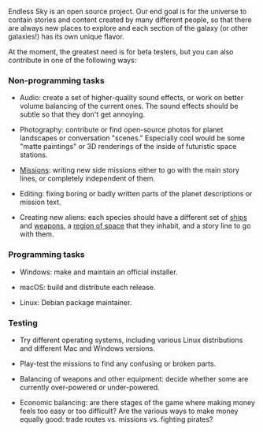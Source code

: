 Endless Sky is an open source project. Our end goal is for the universe to contain stories and content created by many different people, so that there are always new places to explore and each section of the galaxy (or other galaxies!) has its own unique flavor.

At the moment, the greatest need is for beta testers, but you can also contribute in one of the following ways:

### Non-programming tasks

  * Audio: create a set of higher-quality sound effects, or work on better volume balancing of the current ones. The sound effects should be subtle so that they don't get annoying.

  * Photography: contribute or find open-source photos for planet landscapes or conversation "scenes." Especially cool would be some "matte paintings" or 3D renderings of the inside of futuristic space stations.

  * [Missions](CreatingMissions.md): writing new side missions either to go with the main story lines, or completely independent of them.

  * Editing: fixing boring or badly written parts of the planet descriptions or mission text.

  * Creating new aliens: each species should have a different set of [ships](CreatingShips.md) and [weapons](CreatingOutfits.md), a [region of space](https://github.com/endless-sky/endless-sky-editor) that they inhabit, and a story line to go with them.

### Programming tasks

  * Windows: make and maintain an official installer.

  * macOS: build and distribute each release.

  * Linux: Debian package maintainer.

### Testing

  * Try different operating systems, including various Linux distributions and different Mac and Windows versions.

  * Play-test the missions to find any confusing or broken parts.

  * Balancing of weapons and other equipment: decide whether some are currently over-powered or under-powered.

  * Economic balancing: are there stages of the game where making money feels too easy or too difficult? Are the various ways to make money equally good: trade routes vs. missions vs. fighting pirates?
